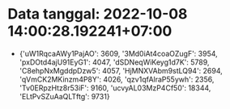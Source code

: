 # Data tanggal: 2022-10-08 14:00:28.192241+07:00

* {'uW1RqcaAWy1PajAO': 3609, '3Md0iAt4coaOZugF': 3954, 'pxDOtd4ajU91EyG1': 4047, 'dSDNeqWiKeyg1d7K': 5789, 'C8ehpNxMgddpDzw5': 4057, 'HjMNXVAbm9stLQ94': 2694, 'qVmCK2MKinzm4P8Y': 4026, 'qzv1qfAlraP55ywh': 2356, 'Tv0ERpzHtz8r53iF': 9160, 'ucvyAL03MzP4Cf50': 18344, 'ELtPvSZuAaQLTftg': 9731}
